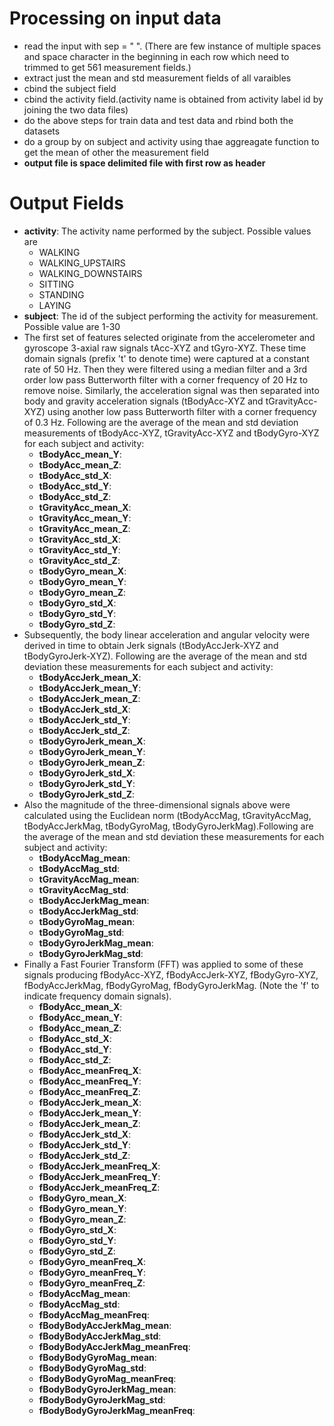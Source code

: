 Processing on input data
=========================
- read the input with sep = " ". (There are few instance of multiple spaces and space character in the beginning in each row which need to trimmed to get 561 measurement fields.)
- extract just the mean and std measurement fields of all varaibles
- cbind the subject field
- cbind the activity field.(activity name is obtained from activity label id by joining the two data files)
- do the above steps for train data and test data and rbind both the datasets
- do a group by on subject and activity using thae aggreagate function to get the mean of other the measurement field
- **output file is space delimited file with first row as header**


Output Fields
==============
- **activity**: The activity name performed by the subject. Possible values are 
  * WALKING
  * WALKING_UPSTAIRS
  * WALKING_DOWNSTAIRS 
  * SITTING 
  * STANDING 
  * LAYING
- **subject**: The id of the subject performing the activity for measurement. Possible value are 1-30
- The first set of features selected originate from the accelerometer and gyroscope 3-axial raw signals tAcc-XYZ and tGyro-XYZ. These time domain signals (prefix 't' to denote time) were captured at a constant rate of 50 Hz. Then they were filtered using a median filter and a 3rd order low pass Butterworth filter with a corner frequency of 20 Hz to remove noise. Similarly, the acceleration signal was then separated into body and gravity acceleration signals (tBodyAcc-XYZ and tGravityAcc-XYZ) using another low pass Butterworth filter with a corner frequency of 0.3 Hz. Following are the average of the mean and std deviation measurements of tBodyAcc-XYZ, tGravityAcc-XYZ and tBodyGyro-XYZ for each subject and activity:
  * **tBodyAcc_mean_Y**: 
  * **tBodyAcc_mean_Z**: 
  * **tBodyAcc_std_X**: 
  * **tBodyAcc_std_Y**: 
  * **tBodyAcc_std_Z**: 
  * **tGravityAcc_mean_X**: 
  * **tGravityAcc_mean_Y**: 
  * **tGravityAcc_mean_Z**: 
  * **tGravityAcc_std_X**: 
  * **tGravityAcc_std_Y**: 
  * **tGravityAcc_std_Z**: 
  * **tBodyGyro_mean_X**: 
  * **tBodyGyro_mean_Y**: 
  * **tBodyGyro_mean_Z**: 
  * **tBodyGyro_std_X**: 
  * **tBodyGyro_std_Y**: 
  * **tBodyGyro_std_Z**:
- Subsequently, the body linear acceleration and angular velocity were derived in time to obtain Jerk signals (tBodyAccJerk-XYZ and tBodyGyroJerk-XYZ). Following are the average of the mean and std deviation these measurements for each subject and activity:
  * **tBodyAccJerk_mean_X**: 
  * **tBodyAccJerk_mean_Y**: 
  * **tBodyAccJerk_mean_Z**: 
  * **tBodyAccJerk_std_X**: 
  * **tBodyAccJerk_std_Y**: 
  * **tBodyAccJerk_std_Z**: 
  * **tBodyGyroJerk_mean_X**: 
  * **tBodyGyroJerk_mean_Y**: 
  * **tBodyGyroJerk_mean_Z**: 
  * **tBodyGyroJerk_std_X**: 
  * **tBodyGyroJerk_std_Y**: 
  * **tBodyGyroJerk_std_Z**:
- Also the magnitude of the three-dimensional signals above were calculated using the Euclidean norm (tBodyAccMag, tGravityAccMag, tBodyAccJerkMag, tBodyGyroMag, tBodyGyroJerkMag).Following are the average of the mean and std deviation these measurements for each subject and activity:
  * **tBodyAccMag_mean**: 
  * **tBodyAccMag_std**: 
  * **tGravityAccMag_mean**: 
  * **tGravityAccMag_std**: 
  * **tBodyAccJerkMag_mean**: 
  * **tBodyAccJerkMag_std**: 
  * **tBodyGyroMag_mean**: 
  * **tBodyGyroMag_std**: 
  * **tBodyGyroJerkMag_mean**: 
  * **tBodyGyroJerkMag_std**: 
- Finally a Fast Fourier Transform (FFT) was applied to some of these signals producing fBodyAcc-XYZ, fBodyAccJerk-XYZ, fBodyGyro-XYZ, fBodyAccJerkMag, fBodyGyroMag, fBodyGyroJerkMag. (Note the 'f' to indicate frequency domain signals).
  * **fBodyAcc_mean_X**: 
  * **fBodyAcc_mean_Y**: 
  * **fBodyAcc_mean_Z**: 
  * **fBodyAcc_std_X**: 
  * **fBodyAcc_std_Y**: 
  * **fBodyAcc_std_Z**: 
  * **fBodyAcc_meanFreq_X**: 
  * **fBodyAcc_meanFreq_Y**: 
  * **fBodyAcc_meanFreq_Z**: 
  * **fBodyAccJerk_mean_X**: 
  * **fBodyAccJerk_mean_Y**: 
  * **fBodyAccJerk_mean_Z**: 
  * **fBodyAccJerk_std_X**: 
  * **fBodyAccJerk_std_Y**: 
  * **fBodyAccJerk_std_Z**: 
  * **fBodyAccJerk_meanFreq_X**: 
  * **fBodyAccJerk_meanFreq_Y**: 
  * **fBodyAccJerk_meanFreq_Z**: 
  * **fBodyGyro_mean_X**: 
  * **fBodyGyro_mean_Y**: 
  * **fBodyGyro_mean_Z**: 
  * **fBodyGyro_std_X**: 
  * **fBodyGyro_std_Y**: 
  * **fBodyGyro_std_Z**: 
  * **fBodyGyro_meanFreq_X**: 
  * **fBodyGyro_meanFreq_Y**: 
  * **fBodyGyro_meanFreq_Z**: 
  * **fBodyAccMag_mean**: 
  * **fBodyAccMag_std**: 
  * **fBodyAccMag_meanFreq**: 
  * **fBodyBodyAccJerkMag_mean**: 
  * **fBodyBodyAccJerkMag_std**: 
  * **fBodyBodyAccJerkMag_meanFreq**: 
  * **fBodyBodyGyroMag_mean**: 
  * **fBodyBodyGyroMag_std**: 
  * **fBodyBodyGyroMag_meanFreq**: 
  * **fBodyBodyGyroJerkMag_mean**: 
  * **fBodyBodyGyroJerkMag_std**: 
  * **fBodyBodyGyroJerkMag_meanFreq**: 
